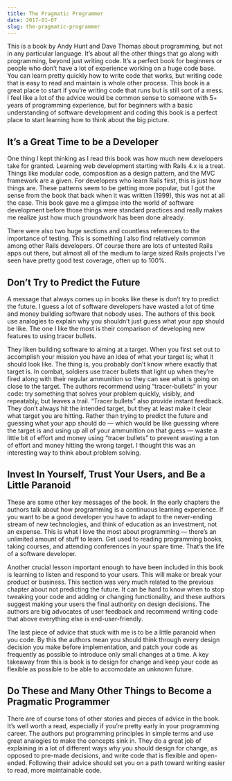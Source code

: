 ```yaml
---
title: The Pragmatic Programmer
date: 2017-01-07
slug: the-pragmatic-programmer
---
```


This is a book by Andy Hunt and Dave Thomas about programming, but not in any
particular language. It’s about all the other things that go along with
programming, beyond just writing code. It’s a perfect book for beginners or
people who don’t have a lot of experience working on a huge code base. You can
learn pretty quickly how to write code that works, but writing code that is easy
to read and maintain is whole other process. This book is a great place to start
if you’re writing code that runs but is still sort of a mess. I feel like a lot
of the advice would be common sense to someone with 5+ years of programming
experience, but for beginners with a basic understanding of software development
and coding this book is a perfect place to start learning how to think about the
big picture.

## It’s a Great Time to be a Developer

One thing I kept thinking as I read this book was how much new developers take
for granted. Learning web development starting with Rails 4.x is a treat. Things
like modular code, composition as a design pattern, and the MVC framework are a
given. For developers who learn Rails first, this is just how things are. These
patterns seem to be getting more popular, but I got the sense from the book that
back when it was written (1999), this was not at all the case. This book gave me
a glimpse into the world of software development before those things were
standard practices and really makes me realize just how much groundwork has been
done already.

There were also two huge sections and countless references to the importance of
testing. This is something I also find relatively common among other Rails
developers. Of course there are lots of untested Rails apps out there, but
almost all of the medium to large sized Rails projects I’ve seen have pretty
good test coverage, often up to 100%.

## Don’t Try to Predict the Future

A message that always comes up in books like these is don’t try to predict the
future. I guess a lot of software developers have wasted a lot of time and money
building software that nobody uses. The authors of this book use analogies to
explain why you shouldn’t just guess what your app should be like. The one I
like the most is their comparison of developing new features to using tracer
bullets.

They liken building software to aiming at a target. When you first set out to
accomplish your mission you have an idea of what your target is; what it should
look like. The thing is, you probably don’t know where exactly that target is.
In combat, soldiers use tracer bullets that light up when they’re fired along
with their regular ammunition so they can see what is going on close to the
target. The authors recommend using “tracer-bullets” in your code: try something
that solves your problem quickly, visibly, and repeatably, but leaves a trail.
“Tracer bullets” also provide instant feedback. They don’t always hit the
intended target, but they at least make it clear what target you are hitting.
Rather than trying to predict the future and guessing what your app should do —
which would be like guessing where the target is and using up all of your
ammunition on that guess — waste a little bit of effort and money using “tracer
bullets” to prevent wasting a ton of effort and money hitting the wrong target.
I thought this was an interesting way to think about problem solving.

## Invest In Yourself, Trust Your Users, and Be a Little Paranoid

These are some other key messages of the book. In the early chapters the authors
talk about how programming is a continuous learning experience. If you want to
be a good developer you have to adapt to the never-ending stream of new
technologies, and think of education as an investment, not an expense. This is
what I love the most about programming — there’s an unlimited amount of stuff to
learn. Get used to reading programming books, taking courses, and attending
conferences in your spare time. That’s the life of a software developer.

Another crucial lesson important enough to have been included in this book is
learning to listen and respond to your users. This will make or break your
product or business. This section was very much related to the previous chapter
about not predicting the future. It can be hard to know when to stop tweaking
your code and adding or changing functionality, and these authors suggest making
your users the final authority on design decisions. The authors are big
advocates of user feedback and recommend writing code that above everything else
is end-user-friendly.

The last piece of advice that stuck with me is to be a little paranoid when you
code. By this the authors mean you should think through every design decision
you make before implementation, and patch your code as frequently as possible to
introduce only small changes at a time. A key takeaway from this is book is to
design for change and keep your code as flexible as possible to be able to
accomodate an unknown future.

## Do These and Many Other Things to Become a Pragmatic Programmer

There are of course tons of other stories and pieces of advice in the book. It’s
well worth a read, especially if you’re pretty early in your programming career.
The authors put programming principles in simple terms and use great analogies
to make the concepts sink in. They do a great job of explaining in a lot of
different ways why you should design for change, as opposed to pre-made
decisions, and write code that is flexible and open-ended. Following their
advice should set you on a path toward writing easier to read, more maintainable
code.
